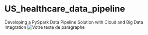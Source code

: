 # US_healthcare_data_pipeline
Developing a PySpark Data Pipeline Solution with Cloud and Big Data Integration
![Votre texte de paragraphe](https://github.com/benotsmane/US_healthcare_data_pipeline/assets/48206540/42b4d120-454c-4d5c-9b25-c5220f1283a4)
